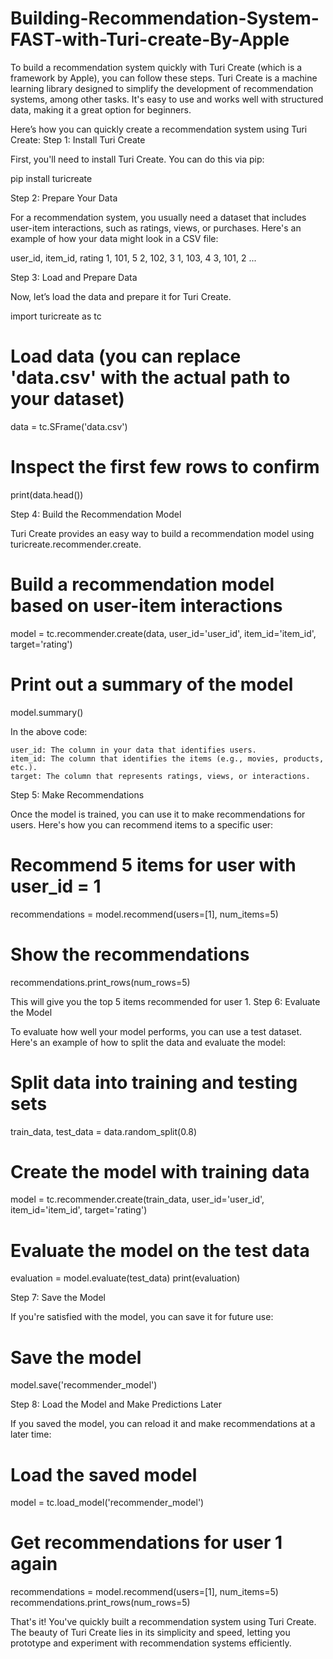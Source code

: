# Building-Recommendation-System-FAST-with-Turi-create-By-Apple
To build a recommendation system quickly with Turi Create (which is a framework by Apple), you can follow these steps. Turi Create is a machine learning library designed to simplify the development of recommendation systems, among other tasks. It's easy to use and works well with structured data, making it a great option for beginners.

Here’s how you can quickly create a recommendation system using Turi Create:
Step 1: Install Turi Create

First, you'll need to install Turi Create. You can do this via pip:

pip install turicreate

Step 2: Prepare Your Data

For a recommendation system, you usually need a dataset that includes user-item interactions, such as ratings, views, or purchases. Here's an example of how your data might look in a CSV file:

user_id, item_id, rating
1, 101, 5
2, 102, 3
1, 103, 4
3, 101, 2
...

Step 3: Load and Prepare Data

Now, let’s load the data and prepare it for Turi Create.

import turicreate as tc

# Load data (you can replace 'data.csv' with the actual path to your dataset)
data = tc.SFrame('data.csv')

# Inspect the first few rows to confirm
print(data.head())

Step 4: Build the Recommendation Model

Turi Create provides an easy way to build a recommendation model using turicreate.recommender.create.

# Build a recommendation model based on user-item interactions
model = tc.recommender.create(data, user_id='user_id', item_id='item_id', target='rating')

# Print out a summary of the model
model.summary()

In the above code:

    user_id: The column in your data that identifies users.
    item_id: The column that identifies the items (e.g., movies, products, etc.).
    target: The column that represents ratings, views, or interactions.

Step 5: Make Recommendations

Once the model is trained, you can use it to make recommendations for users. Here's how you can recommend items to a specific user:

# Recommend 5 items for user with user_id = 1
recommendations = model.recommend(users=[1], num_items=5)

# Show the recommendations
recommendations.print_rows(num_rows=5)

This will give you the top 5 items recommended for user 1.
Step 6: Evaluate the Model

To evaluate how well your model performs, you can use a test dataset. Here's an example of how to split the data and evaluate the model:

# Split data into training and testing sets
train_data, test_data = data.random_split(0.8)

# Create the model with training data
model = tc.recommender.create(train_data, user_id='user_id', item_id='item_id', target='rating')

# Evaluate the model on the test data
evaluation = model.evaluate(test_data)
print(evaluation)

Step 7: Save the Model

If you're satisfied with the model, you can save it for future use:

# Save the model
model.save('recommender_model')

Step 8: Load the Model and Make Predictions Later

If you saved the model, you can reload it and make recommendations at a later time:

# Load the saved model
model = tc.load_model('recommender_model')

# Get recommendations for user 1 again
recommendations = model.recommend(users=[1], num_items=5)
recommendations.print_rows(num_rows=5)

That's it! You've quickly built a recommendation system using Turi Create. The beauty of Turi Create lies in its simplicity and speed, letting you prototype and experiment with recommendation systems efficiently.
